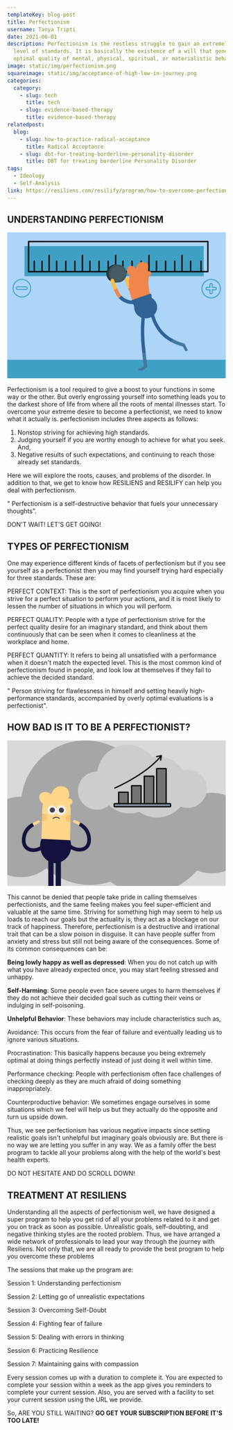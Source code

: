 ```yaml
---
templateKey: blog-post
title: Perfectionism
username: Tanya Tripti
date: 2021-06-01
description: Perfectionism is the restless struggle to gain an extremely high
  level of standards. It is basically the existence of a will that generates the
  optimal quality of mental, physical, spiritual, or materialistic behavior.
image: static/img/perfectionism.png
squareimage: static/img/acceptance-of-high-low-in-journey.png
categories:
  category:
    - slug: tech
      title: tech
    - slug: evidence-based-therapy
      title: evidence-based-therapy
relatedpost:
  blog:
    - slug: how-to-practice-radical-acceptance
      title: Radical Acceptance
    - slug: dbt-for-treating-borderline-personality-disorder
      title: DBT for treating borderline Personality Disorder
tags:
  - Ideology
  - Self-Analysis
link: https://resiliens.com/resilify/program/how-to-overcome-perfectionism
---
```

<!--StartFragment-->

## **UNDERSTANDING PERFECTIONISM**

![](static/img/mood-check.png)

Perfectionism is a tool required to give a boost to your functions in some way or the other. But overly engrossing yourself into something leads you to the darkest shore of life from where all the roots of mental illnesses start. To overcome your extreme desire to become a perfectionist, we need to know what it actually is. perfectionism includes three aspects as follows:

1. Nonstop striving for achieving high standards.
2. Judging yourself if you are worthy enough to achieve for what you seek. And,
3. Negative results of such expectations, and continuing to reach those already set standards.

Here we will explore the roots, causes, and problems of the disorder. In addition to that, we get to know how RESILIENS and RESILIFY can help you deal with perfectionism.

" Perfectionism is a self-destructive behavior that fuels your unnecessary thoughts".

DON'T WAIT! LET'S GET GOING!

## **TYPES OF PERFECTIONISM**

One may experience different kinds of facets of perfectionism but if you see yourself as a perfectionist then you may find yourself trying hard especially for three standards. These are:

PERFECT CONTEXT: This is the sort of perfectionism you acquire when you strive for a perfect situation to perform your actions, and it is most likely to lessen the number of situations in which you will perform.

PERFECT QUALITY: People with a type of perfectionism strive for the perfect quality desire for an imaginary standard, and think about them continuously that can be seen when it comes to cleanliness at the workplace and home.

PERFECT QUANTITY: It refers to being all unsatisfied with a performance when it doesn't match the expected level. This is the most common kind of perfectionism found in people, and look low at themselves if they fail to achieve the decided standard.

" Person striving for flawlessness in himself and setting heavily high-performance standards, accompanied by overly optimal evaluations is a perfectionist". 

## **HOW BAD IS IT TO BE A PERFECTIONIST?**

![](static/img/how-does-it-work-motivation.png)

This cannot be denied that people take pride in calling themselves perfectionists, and the same feeling makes you feel super-efficient and valuable at the same time. Striving for something high may seem to help us loads to reach our goals but the actuality is, they act as a blockage on our track of happiness. Therefore, perfectionism is a destructive and irrational trait that can be a slow poison in disguise. It can have people suffer from anxiety and stress but still not being aware of the consequences. Some of its common consequences can be:

 **Being lowly happy as well as depressed**: When you do not catch up with what you have already expected once, you may start feeling stressed and unhappy.

**Self-Harming**: Some people even face severe urges to harm themselves if they do not achieve their decided goal such as cutting their veins or indulging in self-poisoning.

**Unhelpful Behavior**: These behaviors may include characteristics such as,

Avoidance:  This occurs from the fear of failure and eventually leading us to ignore various situations.

Procrastination: This basically happens because you being extremely optimal at doing things perfectly instead of just doing it well within time.

Performance checking: People with perfectionism often face challenges of checking deeply as they are much afraid of doing something inappropriately.

Counterproductive behavior:  We sometimes engage ourselves in some situations which we feel will help us but they actually do the opposite and turn us upside down.

Thus, we see perfectionism has various negative impacts since setting realistic goals isn't unhelpful but imaginary goals obviously are. But there is no way we are letting you suffer in any way. We as a family offer the best program to tackle all your problems along with the help of the world's best health experts.

DO NOT HESITATE AND DO SCROLL DOWN!

## TREATMENT AT RESILIENS

Understanding all the aspects of perfectionism well, we have designed a super program to help you get rid of all your problems related to it and get you on track as soon as possible. Unrealistic goals, self-doubting, and negative thinking styles are the rooted problem. Thus, we have arranged a wide network of professionals to lead your way through the journey with Resiliens. Not only that, we are all ready to provide the best program to help you overcome these problems

The sessions that make up the program are: 

Session 1: Understanding perfectionism

Session 2: Letting go of unrealistic expectations

Session 3: Overcoming Self-Doubt

Session 4: Fighting fear of failure

Session 5: Dealing with errors in thinking

Session 6: Practicing Resilience

Session 7: Maintaining gains with compassion

Every session comes up with a duration to complete it. You are expected to complete your session within a week as the app gives you reminders to complete your current session. Also, you are served with a facility to set your current session using the URL we provide.

So, ARE YOU STILL WAITING? **GO GET YOUR SUBSCRIPTION BEFORE IT'S TOO LATE!**

<!--EndFragment-->